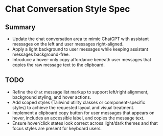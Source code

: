 # Chat Conversation Style Spec

## Summary
- Update the chat conversation area to mimic ChatGPT with assistant messages on the left and user messages right-aligned.
- Apply a light background to user messages while keeping assistant messages background-free.
- Introduce a hover-only copy affordance beneath user messages that copies the raw message text to the clipboard.

## TODO
- Refine the `Chat` message list markup to support left/right alignment, background styling, and hover actions.
- Add scoped styles (Tailwind utility classes or component-specific styles) to achieve the requested layout and visual treatment.
- Implement a clipboard copy button for user messages that appears on hover, includes an accessible label, and copies the message text.
- Ensure hover/click states look correct across light/dark themes and that focus styles are present for keyboard users.
